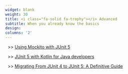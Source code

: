 ```yaml
---
widget: blank
weight: 30
title: <i class="fa-solid fa-trophy"></i> Advanced
subtitle: When you already know the basics
design:
columns: '2'
---
```


&nbsp; >> [Using Mockito with JUnit 5](/junit-5-mockito/)

&nbsp; >> [JUnit 5 with Kotlin for Java developers](/junit-5-kotlin/)

&nbsp; >> [Migrating From JUnit 4 to JUnit 5: A Definitive Guide](/junit-5-migration/)

